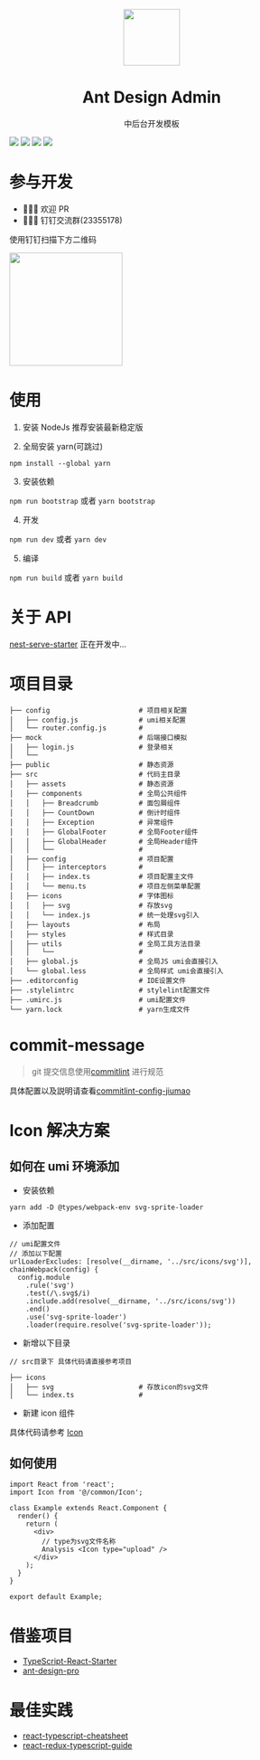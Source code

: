 <p align="center">
  <a href="http://ant.design">
    <img width="100" src="https://gw.alipayobjects.com/zos/rmsportal/KDpgvguMpGfqaHPjicRK.svg">
  </a>
</p>

<h1 align="center">Ant Design Admin</h1>

<div align="center">
中后台开发模板
</div>

![](https://img.shields.io/github/stars/typescript-projects/react-admin-template.svg)
![](https://img.shields.io/github/license/typescript-projects/react-admin-template.svg)
![](https://img.shields.io/github/issues/typescript-projects/react-admin-template.svg)
![](https://img.shields.io/github/forks/typescript-projects/react-admin-template.svg)

# 参与开发

- 🎉🎉🎉 欢迎 PR
- 🌴🌴🌴 钉钉交流群(23355178)

使用钉钉扫描下方二维码

<img height="200" src="https://ts-react.github.io/react-admin-template/static/dingding.jpg"></img>

# 使用

1. 安装 NodeJs 推荐安装最新稳定版

2. 全局安装 yarn(可跳过)

```
npm install --global yarn
```

3. 安装依赖

`npm run bootstrap` 或者 `yarn bootstrap`

4. 开发

`npm run dev` 或者 `yarn dev`

5. 编译

`npm run build` 或者 `yarn build`

# 关于 API

[nest-serve-starter](https://github.com/typescript-projects/nest-serve-starter) 正在开发中...

# 项目目录

```
├── config                      # 项目相关配置
│   ├── config.js               # umi相关配置
│   └── router.config.js        #
├── mock                        # 后端接口模拟
│   ├── login.js                # 登录相关
│   └──
├── public                      # 静态资源
├── src                         # 代码主目录
│   ├── assets                  # 静态资源
│   ├── components              # 全局公共组件
│   │   ├── Breadcrumb          # 面包屑组件
│   │   ├── CountDown           # 倒计时组件
│   │   ├── Exception           # 异常组件
│   │   ├── GlobalFooter        # 全局Footer组件
│   │   ├── GlobalHeader        # 全局Header组件
│   │   └──                     #
│   ├── config                  # 项目配置
│   │   ├── interceptors        #
│   │   ├── index.ts            # 项目配置主文件
│   │   └── menu.ts             # 项目左侧菜单配置
│   ├── icons                   # 字体图标
│   │   ├── svg                 # 存放svg
│   │   └── index.js            # 统一处理svg引入
│   ├── layouts                 # 布局
│   ├── styles                  # 样式目录
│   ├── utils                   # 全局工具方法目录
│   │   └──                     #
│   ├── global.js               # 全局JS umi会直接引入
│   └── global.less             # 全局样式 umi会直接引入
├── .editorconfig               # IDE设置文件
├── .stylelintrc                # stylelint配置文件
├── .umirc.js                   # umi配置文件
└── yarn.lock                   # yarn生成文件
```

# commit-message

> git 提交信息使用[commitlint](https://github.com/marionebl/commitlint) 进行规范

具体配置以及説明请查看[commitlint-config-jiumao](https://github.com/jiumao-fe/commitlint-config-jiumao)

# Icon 解决方案

## 如何在 umi 环境添加

- 安装依赖

```
yarn add -D @types/webpack-env svg-sprite-loader
```

- 添加配置

```
// umi配置文件
// 添加以下配置
urlLoaderExcludes: [resolve(__dirname, '../src/icons/svg')],
chainWebpack(config) {
  config.module
    .rule('svg')
    .test(/\.svg$/i)
    .include.add(resolve(__dirname, '../src/icons/svg'))
    .end()
    .use('svg-sprite-loader')
    .loader(require.resolve('svg-sprite-loader'));
```

- 新增以下目录

```
// src目录下 具体代码请直接参考项目

├── icons
│   ├── svg                     # 存放icon的svg文件
│   └── index.ts                #
```

- 新建 icon 组件

具体代码请参考 [Icon](https://github.com/typescript-projects/react-admin-template/blob/master/src/common/Icon/index.tsx)

## 如何使用

```
import React from 'react';
import Icon from '@/common/Icon';

class Example extends React.Component {
  render() {
    return (
      <div>
        // type为svg文件名称
        Analysis <Icon type="upload" />
      </div>
    );
  }
}

export default Example;
```

# 借鉴项目

- [TypeScript-React-Starter](https://github.com/Microsoft/TypeScript-React-Starter)
- [ant-design-pro](https://github.com/ant-design/ant-design-pro)

# 最佳实践

- [react-typescript-cheatsheet](https://github.com/sw-yx/react-typescript-cheatsheet)
- [react-redux-typescript-guide](https://github.com/piotrwitek/react-redux-typescript-guide)
